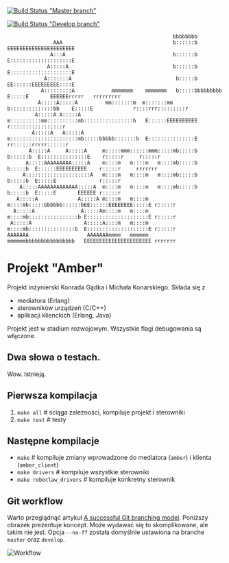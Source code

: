 [![Build Status](https://travis-ci.org/kgadek/Amber.png?branch=master) "Master branch"](http://github.com/kgadek/Amber)

[![Build Status](https://travis-ci.org/kgadek/Amber.png?branch=develop) "Develop branch"](http://github.com/kgadek/Amber)

                                                          bbbbbbbb                                                      
                   AAA                                    b::::::b            EEEEEEEEEEEEEEEEEEEEEE                    
                  A:::A                                   b::::::b            E::::::::::::::::::::E                    
                 A:::::A                                  b::::::b            E::::::::::::::::::::E                    
                A:::::::A                                  b:::::b            EE::::::EEEEEEEEE::::E                    
               A:::::::::A            mmmmmmm    mmmmmmm   b:::::bbbbbbbbb      E:::::E       EEEEEErrrrr   rrrrrrrrr   
              A:::::A:::::A         mm:::::::m  m:::::::mm b::::::::::::::bb    E:::::E             r::::rrr:::::::::r  
             A:::::A A:::::A       m::::::::::mm::::::::::mb::::::::::::::::b   E::::::EEEEEEEEEE   r:::::::::::::::::r 
            A:::::A   A:::::A      m::::::::::::::::::::::mb:::::bbbbb:::::::b  E:::::::::::::::E   rr::::::rrrrr::::::r
           A:::::A     A:::::A     m:::::mmm::::::mmm:::::mb:::::b    b::::::b  E:::::::::::::::E    r:::::r     r:::::r
          A:::::AAAAAAAAA:::::A    m::::m   m::::m   m::::mb:::::b     b:::::b  E::::::EEEEEEEEEE    r:::::r     rrrrrrr
         A:::::::::::::::::::::A   m::::m   m::::m   m::::mb:::::b     b:::::b  E:::::E              r:::::r            
        A:::::AAAAAAAAAAAAA:::::A  m::::m   m::::m   m::::mb:::::b     b:::::b  E:::::E       EEEEEE r:::::r            
       A:::::A             A:::::A m::::m   m::::m   m::::mb:::::bbbbbb::::::bEE::::::EEEEEEEE:::::E r:::::r            
      A:::::A               A:::::Am::::m   m::::m   m::::mb::::::::::::::::b E::::::::::::::::::::E r:::::r            
     A:::::A                 A:::::A::::m   m::::m   m::::mb:::::::::::::::b  E::::::::::::::::::::E r:::::r            
    AAAAAAA                   AAAAAAAmmmm   mmmmmm   mmmmmmbbbbbbbbbbbbbbbb   EEEEEEEEEEEEEEEEEEEEEE rrrrrrr            
                                                                                                                      

# Projekt "Amber"

Projekt inżynierski Konrada Gądka i Michała Konarskiego. Składa się z

  - mediatora (Erlang)
  - sterowników urządzeń (C/C++)
  - aplikacji klienckich (Erlang, Java)

Projekt jest w stadium rozwojowym. Wszystkie flagi debugowania są włączone.

## Dwa słowa o testach.

Wow. Istnieją.


## Pierwsza kompilacja

1. `make all` # ściąga zależności, kompiluje projekt i sterowniki
1. `make test` # testy

## Następne kompilacje

  - `make` # kompiluje zmiany wprowadzone do mediatora (`amber`) i klienta (`amber_client`)
  - `make drivers` # kompiluje wszystkie sterowniki
  - `make roboclaw_drivers` # kompiluje konkretny sterownik


## Git workflow

Warto przeglądnąć artykuł [A successful Git branching model](http://nvie.com/posts/a-successful-git-branching-model/).
Poniższy obrazek prezentuje koncept. Może wydawać się to skomplikowane, ale takim nie jest.
Opcja `--no-ff` została domyślnie ustawiona na branche `master` oraz `develop`.

![Workflow](http://nvie.com/img/2009/12/Screen-shot-2009-12-24-at-11.32.03.png)


